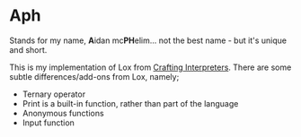 # Aph
Stands for my name, **A**idan mc**PH**elim... not the best name - but it's unique and short.

This is my implementation of Lox from [Crafting Interpreters](https://www.craftinginterpreters.com).
There are some subtle differences/add-ons from Lox, namely;
- Ternary operator
- Print is a built-in function, rather than part of the language
- Anonymous functions
- Input function